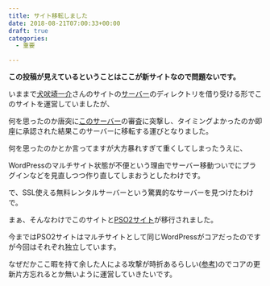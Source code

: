 ```yaml
---
title: サイト移転しました
date: 2018-08-21T07:00:33+00:00
draft: true
categories:
  - 重要

---
```

**この投稿が見えているということはここが新サイトなので問題ないです。**
  
いままで<a href="https://twitter.com/inbosk" target="_blank" rel="noopener noreferrer">犬吠埼一介</a>さんのサイトの<a href="http://inubousaki-ikkai.kir.jp/" target="_blank" rel="noopener noreferrer">サーバー</a>のディレクトリを借り受ける形でこのサイトを運営していましたが、
  
何を思ったのか唐突に<a href="https://ie-t.net/" target="_blank" rel="noopener noreferrer">このサーバー</a>の審査に突撃し、タイミングよかったのか即座に承認された結果このサーバーに移転する運びとなりました。
  
何を思ったのかとか言ってますが大方暴れすぎて重くしてしまったうえに、
  
WordPressのマルチサイト状態が不便という理由でサーバー移動ついでにプラグインなどを見直しつつ作り直してしまおうとしたわけです。
  
で、SSL使える無料レンタルサーバーという驚異的なサーバーを見つけたわけで。
  
まぁ、そんなわけでこのサイトと[PSO2サイト][1]が移行されました。
  
今まではPSO2サイトはマルチサイトとして同じWordPressがコアだったのですが今回はそれぞれ独立しています。
  
なぜだかここ暇を持て余した人による攻撃が時折あるらしい(<a href="https://ie-t.net/information/ddos%E6%94%BB%E6%92%83%E3%81%AE%E7%8F%BE%E7%8A%B6%E3%81%A8%E5%AF%BE%E7%AD%96%E3%81%AB%E3%81%A4%E3%81%84%E3%81%A6/" target="_blank" rel="noopener noreferrer">参考</a>)のでコアの更新片方忘れるとか無いように運営していきたいです。

 [1]: https://eizi2002.sakura.ne.jp/pso/